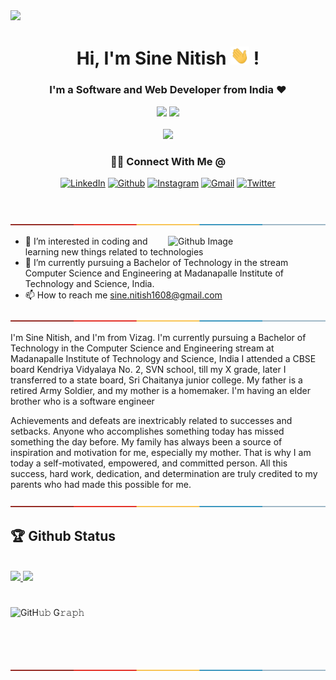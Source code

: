 <img src="[https://raw.githubusercontent.com/halfrost/halfrost/master/icons/header_.png](https://storyset.com/illustration/operating-system/rafiki#407BFFFF&hide=&hide=complete)">

<h1 align="center"> Hi, I'm Sine Nitish <img src="https://raw.githubusercontent.com/ABSphreak/ABSphreak/master/gifs/Hi.gif" width="30px"> ! </h1>
<h3 align="center">I'm a Software and Web Developer from India ❤</h3>
<p align="center">
<a href="https://twitter.com/NitishSine?s=08" alt="Twitter Follow">
  <img src="https://img.shields.io/twitter/follow/NitishSine.svg?label=Follow+:+NitishSine&style=social" /></a>
  
  <a href="https://www.linkedin.com/in/sine-nitish-b9b421204//" alt="LinkedIn Follow">
  <img src="https://img.shields.io/badge/Sine_Nitish-blue?style=social&logo=Linkedin&logoColor=blue&link=https://www.linkedin.com/in/sine-nitish-b9b421204/"/></a><br><br>
  <img src="https://emojis.slackmojis.com/emojis/images/1593555389/9579/blob_excited.gif?1593555389" width="30"/>
 <br/>

<div align="center">
<h3> 🤝🏻 Connect With Me @ </h3>

[![LinkedIn](https://img.shields.io/badge/LinkedIn-black?style=flat-square&logo=Linkedin)](https://www.linkedin.com/in/sine-nitish-b9b421204)
[![Github](https://img.shields.io/badge/GitHub-black?style=flat-square&logo=GitHub)](https://github.com/SineNitish)
[![Instagram](https://img.shields.io/badge/Instagram-black?style=flat-square&logo=Instagram)](https://www.instagram.com/sine_nitish?r=nametag)
[![Gmail](https://img.shields.io/badge/Gmail-black?style=flat-square&logo=Gmail)](mailto:sine.nitish@gmail.com)
[![Twitter](https://img.shields.io/badge/Twitter-black?style=flat-square&logo=Twitter)](https://twitter.com/NitishSine?s=08)

</div>

<br/>

[![-----------------------------------------------------](https://raw.githubusercontent.com/fcsouza/fcsouza/master/.github/colored.png)](#installation)
 
<img width="50%" align="right" alt="Github Image" src="https://raw.githubusercontent.com/onimur/.github/master/.resources/git-header.svg" />

- 👀 I’m interested in coding and learning new things related to technologies 
- 🌱 I’m currently pursuing a Bachelor of Technology in the stream Computer Science and Engineering at Madanapalle Institute of Technology and Science, India.
- 📫 How to reach me sine.nitish1608@gmail.com


[![-----------------------------------------------------](https://raw.githubusercontent.com/fcsouza/fcsouza/master/.github/colored.png)](#installation)


I'm Sine Nitish, and I'm from Vizag. I'm currently pursuing a Bachelor of Technology in the Computer Science and Engineering stream at Madanapalle Institute of Technology
and Science, India
I attended a CBSE board Kendriya Vidyalaya No. 2, SVN school, till my X grade, later I transferred to a state board, Sri Chaitanya junior college. 
My father is a retired Army Soldier, and my mother is a homemaker. I'm having an elder brother who is a software engineer
 
Achievements and defeats are inextricably related to successes and setbacks. Anyone who accomplishes something today has missed something the day before.
My family has always been a source of inspiration and motivation for me, especially my mother. That is why I am today a self-motivated, empowered, and committed person.
All this success, hard work, dedication, and determination are truly credited to my parents who had made this possible for me.

<!---
SineNitish/SineNitish is a ✨ special ✨ repository because its `README.md` (this file) appears on your GitHub profile.
You can click the Preview link to take a look at your changes.
--->
[![-----------------------------------------------------](https://raw.githubusercontent.com/fcsouza/fcsouza/master/.github/colored.png)](#installation)
## 🏆 Github Status

<br/>
       
<a href="https://github.com/Chayan-11">
  
  <img height="160em" src="https://github-readme-stats.vercel.app/api?username=SineNitish&count_private=true&show_icons=true&&theme=chartreuse-dark&include_all_commits=true" />
  <img height="160em" src="https://github-readme-streak-stats.herokuapp.com/?user=SineNitish&theme=chartreuse-dark">
  
</a>

<br/>

#

![GitH𝚞𝚋 G𝚛𝚊𝚙𝚑](https://activity-graph.herokuapp.com/graph?username=SineNitish&theme=react-dark&hide_border=true&area=true)

#

<br/>

[![-----------------------------------------------------](https://raw.githubusercontent.com/fcsouza/fcsouza/master/.github/colored.png)](#installation)
<div align="center">
